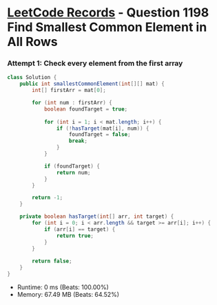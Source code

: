# [LeetCode Records](../../README.md) - Question 1198 Find Smallest Common Element in All Rows

### Attempt 1: Check every element from the first array
```java
class Solution {
    public int smallestCommonElement(int[][] mat) {
        int[] firstArr = mat[0];

        for (int num : firstArr) {
            boolean foundTarget = true;
            
            for (int i = 1; i < mat.length; i++) {
                if (!hasTarget(mat[i], num)) {
                    foundTarget = false;
                    break;
                }
            }

            if (foundTarget) {
                return num;
            }
        }

        return -1;
    }

    private boolean hasTarget(int[] arr, int target) {
        for (int i = 0; i < arr.length && target >= arr[i]; i++) {
            if (arr[i] == target) {
                return true;
            }
        }
        
        return false;
    }
}
```
- Runtime: 0 ms (Beats: 100.00%)
- Memory: 67.49 MB (Beats: 64.52%)

<br>
